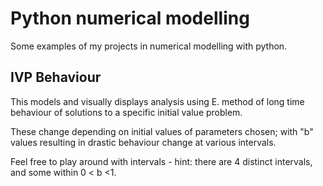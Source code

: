 # Python numerical modelling
Some examples of my projects in numerical modelling with python.
## __IVP Behaviour__ 
This models and visually displays analysis using E. method of long time behaviour of solutions to a specific initial value problem.

These change depending on initial values of parameters chosen; with "b" values resulting in drastic behaviour change at various intervals.

Feel free to play around with intervals - hint: there are 4 distinct intervals, and some within 0 < b <1. 

